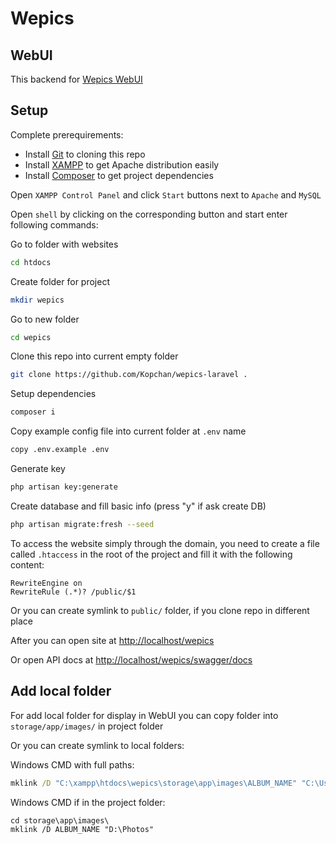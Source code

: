 # Wepics

## WebUI

This backend for [Wepics WebUI](https://github.com/Kopchan/wepics-vue)

## Setup

Complete prerequirements:
* Install [Git](https://git-scm.com/download) to cloning this repo 
* Install [XAMPP](https://www.apachefriends.org/ru/download.html) to get Apache distribution easily 
* Install [Composer](https://getcomposer.org/download/) to get project dependencies

Open `XAMPP Control Panel` and click `Start` buttons next to `Apache` and `MySQL`

Open `shell` by clicking on the corresponding button and start enter following commands:

Go to folder with websites
```bash
cd htdocs
```

Create folder for project
```bash
mkdir wepics
```

Go to new folder
```bash
cd wepics
```

Clone this repo into current empty folder
```bash
git clone https://github.com/Kopchan/wepics-laravel .
```

Setup dependencies
```bash
composer i
```

Copy example config file into current folder at `.env` name
```bash
copy .env.example .env
```

Generate key
```bash
php artisan key:generate
```

Create database and fill basic info (press "y" if ask create DB)
```bash
php artisan migrate:fresh --seed
```

To access the website simply through the domain, you need to create a file called `.htaccess` in the root of the project and fill it with the following content:
```apacheconf
RewriteEngine on
RewriteRule (.*)? /public/$1
```
Or you can create symlink to `public/` folder, if you clone repo in different place

After you can open site at [http://localhost/wepics](http://localhost/wepics)

Or open API docs at [http://localhost/wepics/swagger/docs](http://localhost/wepics/swagger/docs)

## Add local folder

For add local folder for display in WebUI you can copy folder into `storage/app/images/` in project folder

Or you can create symlink to local folders:

Windows CMD with full paths: 
```bat
mklink /D "C:\xampp\htdocs\wepics\storage\app\images\ALBUM_NAME" "C:\Users\USERNAME\Pictures\GRAB_FOLDER_NAME"
```
Windows CMD if in the project folder:
```
cd storage\app\images\ 
mklink /D ALBUM_NAME "D:\Photos"
```
